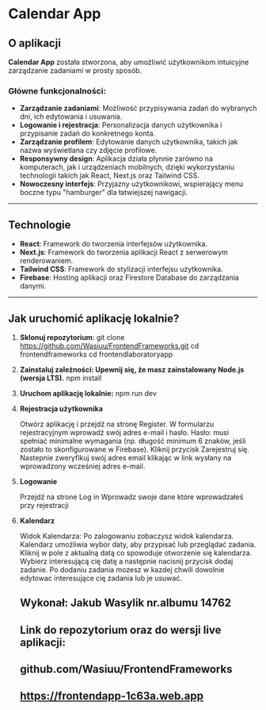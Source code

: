 # Calendar App

## O aplikacji

**Calendar App** została stworzona, aby umożliwić użytkownikom intuicyjne zarządzanie zadaniami w prosty sposób. 

### Główne funkcjonalności:
- **Zarządzanie zadaniami**: Możliwość przypisywania zadań do wybranych dni, ich edytowania i usuwania.
- **Logowanie i rejestracja**: Personalizacja danych użytkownika i przypisanie zadań do konkretnego konta.
- **Zarządzanie profilem**: Edytowanie danych użytkownika, takich jak nazwa wyświetlana czy zdjęcie profilowe.
- **Responsywny design**: Aplikacja działa płynnie zarówno na komputerach, jak i urządzeniach mobilnych, dzięki wykorzystaniu technologii takich jak React, Next.js oraz Tailwind CSS.
- **Nowoczesny interfejs**: Przyjazny użytkownikowi, wspierający menu boczne typu "hamburger" dla łatwiejszej nawigacji.


---

## Technologie

- **React**: Framework do tworzenia interfejsów użytkownika.
- **Next.js**: Framework do tworzenia aplikacji React z serwerowym renderowaniem.
- **Tailwind CSS**: Framework do stylizacji interfejsu użytkownika.
- **Firebase**: Hosting aplikacji oraz Firestore Database do zarządzania danymi.

---

## Jak uruchomić aplikację lokalnie?

1. **Sklonuj repozytorium**:
    git clone https://github.com/Wasiuu/FrontendFrameworks.git
    cd frontendframeworks
    cd frontendlaboratoryapp

2. **Zainstaluj zależności: Upewnij się, że masz zainstalowany Node.js (wersja LTS).**
    npm install

3. **Uruchom aplikację lokalnie:**
    npm run dev

4. **Rejestracja użytkownika**

    Otwórz aplikację i przejdź na stronę Register.
    W formularzu rejestracyjnym wprowadź swój adres e-mail i hasło.
    Hasło: musi spełniać minimalne wymagania (np. długość minimum 6 znaków, jeśli zostało to skonfigurowane w Firebase).
    Kliknij przycisk Zarejestruj się.
    Nastepnie zweryfikuj swój adres email klikając w link wysłany na wprowadzony wcześniej adres e-mail.

5. **Logowanie**

    Przejdź na strone Log in 
    Wprowadz swoje dane które wprowadzałeś przy rejestracji

6. **Kalendarz**

    Widok Kalendarza:
    Po zalogowaniu zobaczysz widok kalendarza.
    Kalendarz umożliwia wybór daty, aby przypisać lub przeglądać zadania.
    Kliknij w pole z aktualną datą co spowoduje otworzenie się kalendarza.
    Wybierz interesującą cię datę a następnie nacisnij przycisk dodaj zadanie.
    Po dodaniu zadania mozesz w kazdej chwili dowolnie edytowac interesujące cię zadania lub je usuwać.


    ## Wykonał: Jakub Wasylik nr.albumu 14762
    ## Link do repozytorium oraz do wersji live aplikacji:

    ## github.com/Wasiuu/FrontendFrameworks
    ## https://frontendapp-1c63a.web.app


    
    

